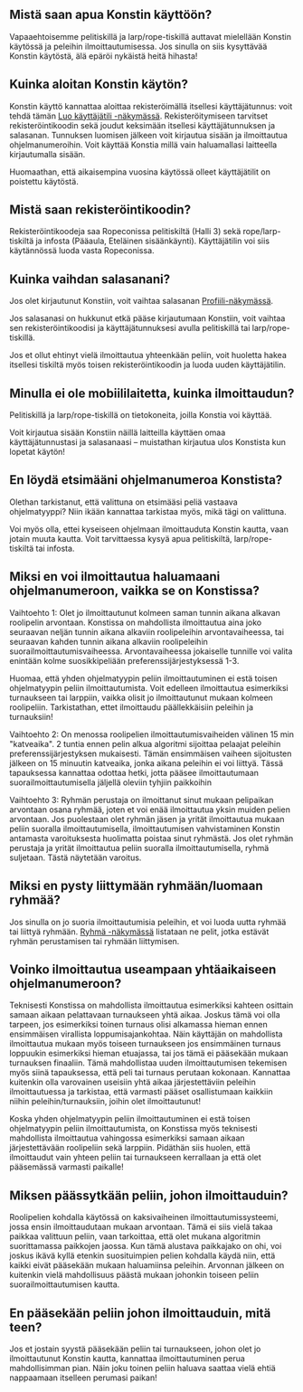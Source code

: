 ## Mistä saan apua Konstin käyttöön?

Vapaaehtoisemme pelitiskillä ja larp/rope-tiskillä auttavat mielellään Konstin käytössä ja peleihin ilmoittautumisessa.
Jos sinulla on siis kysyttävää Konstin käytöstä, älä epäröi nykäistä heitä hihasta!

## Kuinka aloitan Konstin käytön?

Konstin käyttö kannattaa aloittaa rekisteröimällä itsellesi käyttäjätunnus: voit tehdä tämän [Luo käyttäjätili -näkymässä](/registration).
Rekisteröitymiseen tarvitset rekisteröintikoodin sekä joudut keksimään itsellesi käyttäjätunnuksen ja salasanan.
Tunnuksen luomisen jälkeen voit kirjautua sisään ja ilmoittautua ohjelmanumeroihin. Voit käyttää Konstia millä vain haluamallasi laitteella kirjautumalla sisään.

Huomaathan, että aikaisempina vuosina käytössä olleet käyttäjätilit on poistettu käytöstä.

## Mistä saan rekisteröintikoodin?

Rekisteröintikoodeja saa Ropeconissa pelitiskiltä (Halli 3) sekä rope/larp-tiskiltä ja infosta (Pääaula, Eteläinen sisäänkäynti).
Käyttäjätilin voi siis käytännössä luoda vasta Ropeconissa.

## Kuinka vaihdan salasanani?

Jos olet kirjautunut Konstiin, voit vaihtaa salasanan [Profiili-näkymässä](/profile/profile).

Jos salasanasi on hukkunut etkä pääse kirjautumaan Konstiin, voit vaihtaa sen rekisteröintikoodisi ja käyttäjätunnuksesi avulla pelitiskillä tai larp/rope-tiskillä.

Jos et ollut ehtinyt vielä ilmoittautua yhteenkään peliin, voit huoletta hakea itsellesi tiskiltä myös toisen rekisteröintikoodin ja luoda uuden käyttäjätilin.

## Minulla ei ole mobiililaitetta, kuinka ilmoittaudun?

Pelitiskillä ja larp/rope-tiskillä on tietokoneita, joilla Konstia voi käyttää.

Voit kirjautua sisään Konstiin näillä laitteilla käyttäen omaa käyttäjätunnustasi ja salasanaasi – muistathan kirjautua ulos Konstista kun lopetat käytön!

## En löydä etsimääni ohjelmanumeroa Konstista?

Olethan tarkistanut, että valittuna on etsimääsi peliä vastaava ohjelmatyyppi? Niin ikään kannattaa tarkistaa myös, mikä tägi on valittuna.

Voi myös olla, ettei kyseiseen ohjelmaan ilmoittauduta Konstin kautta, vaan jotain muuta kautta. Voit tarvittaessa kysyä apua pelitiskiltä,
larp/rope-tiskiltä tai infosta.

## Miksi en voi ilmoittautua haluamaani ohjelmanumeroon, vaikka se on Konstissa?

Vaihtoehto 1: Olet jo ilmoittautunut kolmeen saman tunnin aikana alkavan roolipelin arvontaan. Konstissa on mahdollista ilmoittautua aina joko seuraavan neljän tunnin aikana alkaviin roolipeleihin arvontavaiheessa, tai seuraavan kahden tunnin aikana alkaviin roolipeleihin suorailmoittautumisvaiheessa. Arvontavaiheessa jokaiselle tunnille voi valita enintään kolme suosikkipeliään preferenssijärjestyksessä 1-3.

Huomaa, että yhden ohjelmatyypin peliin ilmoittautuminen ei estä toisen ohjelmatyypin peliin ilmoittautumista. Voit edelleen ilmoittautua esimerkiksi turnaukseen tai larppiin, vaikka olisit jo ilmoittautunut mukaan kolmeen roolipeliin. Tarkistathan, ettet ilmoittaudu päällekkäisiin peleihin ja turnauksiin!

Vaihtoehto 2: On menossa roolipelien ilmoittautumisvaiheiden välinen 15 min "katveaika". 2 tuntia ennen pelin alkua algoritmi sijoittaa pelaajat peleihin preferenssijärjestyksen mukaisesti. Tämän ensimmäisen vaiheen sijoitusten jälkeen on 15 minuutin katveaika, jonka aikana peleihin ei voi liittyä. Tässä tapauksessa kannattaa odottaa hetki, jotta pääsee ilmoittautumaan suorailmoittautumisella jäljellä oleviin tyhjiin paikkoihin

Vaihtoehto 3: Ryhmän perustaja on ilmoittanut sinut mukaan pelipaikan arvontaan osana ryhmää, joten et voi enää ilmoittautua yksin muiden pelien arvontaan. Jos puolestaan olet ryhmän jäsen ja yrität ilmoittautua mukaan peliin suoralla ilmoittautumisella, ilmoittautumisen vahvistaminen Konstin antamasta varoituksesta huolimatta poistaa sinut ryhmästä. Jos olet ryhmän perustaja ja yrität ilmoittautua peliin suoralla ilmoittautumisella, ryhmä suljetaan. Tästä näytetään varoitus.

## Miksi en pysty liittymään ryhmään/luomaan ryhmää?

Jos sinulla on jo suoria ilmoittautumisia peleihin, et voi luoda uutta ryhmää tai liittyä ryhmään. [Ryhmä -näkymässä](/profile/group) listataan ne pelit, jotka estävät ryhmän perustamisen tai ryhmään liittymisen.

## Voinko ilmoittautua useampaan yhtäaikaiseen ohjelmanumeroon?

Teknisesti Konstissa on mahdollista ilmoittautua esimerkiksi kahteen osittain samaan aikaan pelattavaan turnaukseen yhtä aikaa. Joskus tämä voi olla tarpeen, jos esimerkiksi toinen turnaus olisi alkamassa hieman ennen ensimmäisen virallista loppumisajankohtaa. Näin käyttäjän on mahdollista ilmoittautua mukaan myös toiseen turnaukseen jos ensimmäinen turnaus loppuukin esimerkiksi hieman etuajassa, tai jos tämä ei pääsekään mukaan turnauksen finaaliin. Tämä mahdollistaa uuden ilmoittautumisen tekemisen myös siinä tapauksessa, että peli tai turnaus perutaan kokonaan. Kannattaa kuitenkin olla varovainen useisiin yhtä aikaa järjestettäviin peleihin ilmoittautuessa ja tarkistaa, että varmasti pääset osallistumaan kaikkiin niihin peleihin/turnauksiin, joihin olet ilmoittautunut!

Koska yhden ohjelmatyypin peliin ilmoittautuminen ei estä toisen ohjelmatyypin peliin ilmoittautumista, on Konstissa myös teknisesti mahdollista ilmoittautua vahingossa esimerkiksi samaan aikaan järjestettävään roolipeliin sekä larppiin. Pidäthän siis huolen, että ilmoittaudut vain yhteen peliin tai turnaukseen kerrallaan ja että olet pääsemässä varmasti paikalle!

## Miksen päässytkään peliin, johon ilmoittauduin?

Roolipelien kohdalla käytössä on kaksivaiheinen ilmoittautumissysteemi, jossa ensin ilmoittaudutaan mukaan arvontaan. Tämä ei siis vielä takaa paikkaa valittuun peliin, vaan tarkoittaa, että olet mukana algoritmin suorittamassa paikkojen jaossa. Kun tämä alustava paikkajako on ohi, voi joskus ikävä kyllä etenkin suosituimpien pelien kohdalla käydä niin, että kaikki eivät pääsekään mukaan haluamiinsa peleihin. Arvonnan jälkeen on kuitenkin vielä mahdollisuus päästä mukaan johonkin toiseen peliin suorailmoittautumisen kautta.

## En pääsekään peliin johon ilmoittauduin, mitä teen?

Jos et jostain syystä pääsekään peliin tai turnaukseen, johon olet jo ilmoittautunut Konstin kautta, kannattaa ilmoittautuminen perua mahdollisimman pian. Näin joku toinen peliin haluava saattaa vielä ehtiä nappaamaan itselleen perumasi paikan!
